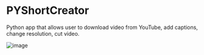 # PYShortCreator
Python app that allows user to download video from YouTube, add captions, change resolution, cut video.

![image](https://github.com/1Budo4/PYShortCreator/assets/99597186/fc067c2f-9091-4a0a-9e8a-4e320b2d40af)
